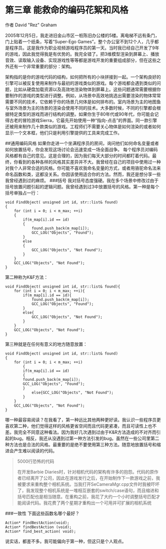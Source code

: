 第三章 能救命的编码花絮和风格
============
作者 David "Rez" Graham


2005年12月5日，我走进旧金山市区一桩陈旧办公楼的5楼。离电梯不远有条门，门上贴着一个纸条，写着“Super-Ego Games”。整个办公室不到12个人，几乎都是程序员。这是我作为职业视频游戏程序员的第一天。当时我已经自己开发了9年的游戏，因此我觉得我是有优势的。我完全错了。把3维模型渲染到屏幕上、播放音效、读取输入设备、实现游戏性等等都是游戏开发的重要组成部分，但在这些之外还有一个非常重要的部分：架构。

架构指的是你的游戏代码的结构，如何把所有的小块拼接到一起。一个架构良好的引擎可以被反复使用来制作与最初的游戏类似的游戏。每个游戏都会遇到类似的问题，比如从硬盘加载资源以及高效地渲染物体到屏幕上。这些问题通常需要根据你要制作的游戏的类型进行调整。例如，从场景中高效地挑选出需要渲染的物体常常需要不同的技术，它依赖于你的场景几何体是如何排布的。室内场景为主的地图鱼与室外场景为主的场景的渲染会使用不同的技术。大多数时候，不同的引擎都会根据特定类型的游戏而进行结构的调整。如果你生于80年代或90年代，你可能会记得古老的冒险游戏Sierra，它最先开始使用一种“指向-点击”的界面。同一款引擎还被用来制作几十款类似的游戏。工程师们不需要关心物体是如何渲染的或者如何显示一个文本框，他们只是利用引擎提供的工具来完成工作。

##通用编码风格
如果你走进一个坐满程序员的房间，询问他们如何命名变量或者如何放置括号，你会发现这场讨论会迅速变成一场全面战争。 每个程序员对编码风格都有自己的意见。这是合理的，因为我们每天大部分的时间都盯着代码。最终，你看到的各种各样的风格其实差异并不大。我曾经在自己的项目中使用过一种对我个人非常合适的风格。你可能不喜欢我命名变量的方式，或者用骆驼命名法来命名函数和类，这都没关系。你因该使用适合你的方法。然而，我还是想分享一些我曾经遇到过的麻烦。
###括号
我对括号态度强硬。我在多个场景中修改过由于括号放置问题引起的逻辑问题。我曾经遇到过3中放置括号的风格。第一种是每个括号单独占一行：


    void FindObject( unsigned int id, str::list& found)
    {
    	for (int i = 0; i < m_max; ++i)
    	{
    		if(m_map[i].id == id)
    		{
    			found.push_back(m_map[i]);
    			GCC_LOG("Objects", "Found");
    		}
    		else
    		{
    			GCC_LOG("Objects", "Not Found");
    		}
    	}
		GCC_LOG("Objects", "Not Found");
    }


第二种称为K&F方法：

    void FindObject( unsigned int id, str::list& found){
    	for (int i = 0; i < m_max; ++i){
    		if(m_map[i].id == id){
    			found.push_back(m_map[i]);
    			GCC_LOG("Objects", "Found");
    		}
    		else{
    			GCC_LOG("Objects", "Not Found");
    		}
    	}
		GCC_LOG("Objects", "Not Found");
    }

第三种就是在任何有意义的地方随意放置：

	void FindObject( unsigned int id, str::list& found)
	{
    	for (int i = 0; i < m_max; ++i)
			{
    		if(m_map[i].id == id)
			{
    		found.push_back(m_map[i]);
    		GCC_LOG("Objects", "Found");
    		}
    			else{GCC_LOG("Objects", "Not Found");
    		}
    	}
		GCC_LOG("Objects", "Not Found");
    }

哪一种最容易阅读？在我看了，第一种远比其他两种更好读。我认识一些程序员更喜欢第二种，他们觉得这样的风格更省空间而且代码更紧凑，而且可读性上也不差。我完全不同意这种看法。因为我好几次遇到过由于K&R方法造成的不对齐而引起的bug。相反，我还从没遇到过第一种方法引发的bug。虽然在一些公司里第二种方法也是合法的风格。最重要的是绝不要使用第三种方法。随意地放置括号和缩进会产生难以阅读的代码。
> 5000行恐怖的代码
> 
> 在开发Barbie Diaries时，针对相机代码的架构有许多的抱怨。代码的原作者已经离开了公司，因此在游戏发行之后，在开始制作下一款游戏之前，我被要求来重构整个相机系统。当我打开SeCameraMgr.cpp文件时我被吓坏了，我发现整个相机系统是一堆相互嵌套的switch/case语句，而且缩进和括号匹配也是相当随意。在重构之前，我花了大约一个小时调整括号匹配才能阅读代码。我花费了两个星期才重构出一个可用并可扩展的相机系统


###一致性
下面这些函数名哪个最好？

    Action* FindBestAction(void);
    Action* findBestAction (void);
    Action* find_best_action( void);

说实话，都差不多。我可能偏向于第一种，但这只是个人观点。
